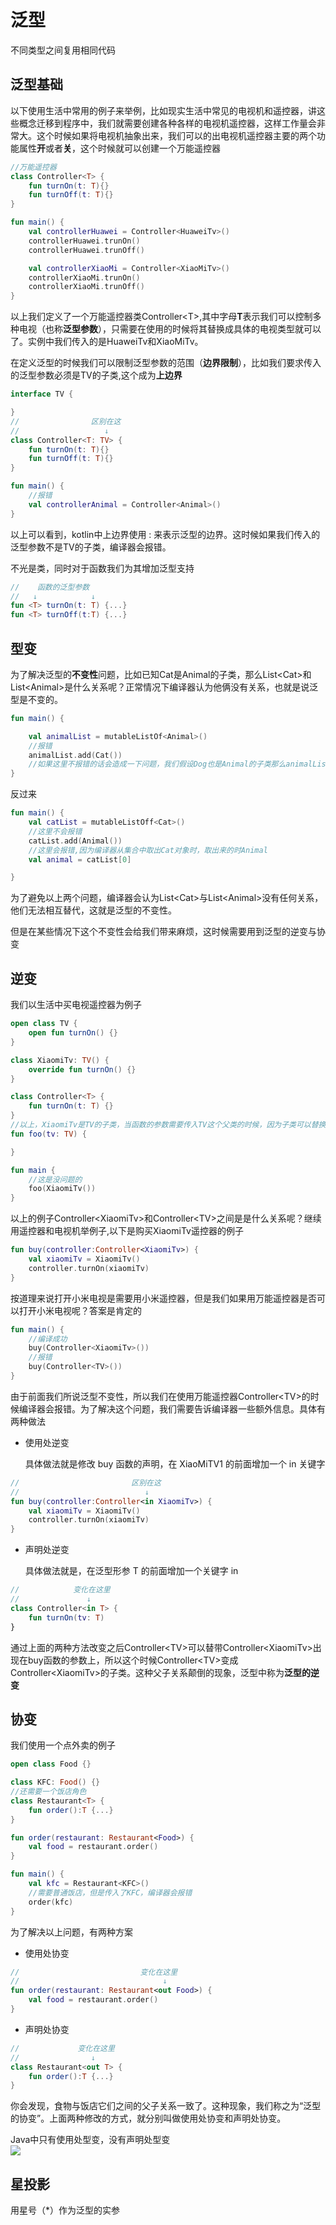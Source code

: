 # 泛型
不同类型之间复用相同代码
## 泛型基础
以下使用生活中常用的例子来举例，比如现实生活中常见的电视机和遥控器，讲这些概念迁移到程序中，我们就需要创建各种各样的电视机遥控器，这样工作量会非常大。这个时候如果将电视机抽象出来，我们可以的出电视机遥控器主要的两个功能属性**开**或者**关**，这个时候就可以创建一个万能遥控器
```kotlin
//万能遥控器
class Controller<T> {
    fun turnOn(t: T){}
    fun turnOff(t: T){}
}

fun main() {
    val controllerHuawei = Controller<HuaweiTv>()
    controllerHuawei.trunOn()
    controllerHuawei.trunOff()

    val controllerXiaoMi = Controller<XiaoMiTv>()
    controllerXiaoMi.trunOn()
    controllerXiaoMi.trunOff()
}
```
以上我们定义了一个万能遥控器类Controller\<T>,其中字母**T**表示我们可以控制多种电视（也称**泛型参数**），只需要在使用的时候将其替换成具体的电视类型就可以了。实例中我们传入的是HuaweiTv和XiaoMiTv。


在定义泛型的时候我们可以限制泛型参数的范围（**边界限制**），比如我们要求传入的泛型参数必须是TV的子类,这个成为**上边界**
```kotlin
interface TV {

}
//                区别在这
//                   ↓
class Controller<T: TV> {
    fun turnOn(t: T){}
    fun turnOff(t: T){}
}

fun main() {
    //报错
    val controllerAnimal = Controller<Animal>()
}
```
以上可以看到，kotlin中上边界使用 : 来表示泛型的边界。这时候如果我们传入的泛型参数不是TV的子类，编译器会报错。

不光是类，同时对于函数我们为其增加泛型支持
```kotlin
//    函数的泛型参数
//   ↓            ↓
fun <T> turnOn(t: T) {...}
fun <T> turnOff(t:T) {...}
```
## 型变
为了解决泛型的**不变性**问题，比如已知Cat是Animal的子类，那么List\<Cat>和List\<Animal>是什么关系呢？正常情况下编译器认为他俩没有关系，也就是说泛型是不变的。
```kotlin
fun main() {

    val animalList = mutableListOf<Animal>()
    //报错
    animalList.add(Cat())
    //如果这里不报错的话会造成一下问题，我们假设Dog也是Animal的子类那么animalList也是可以添加Dog的，显然一个MutableList是不能存在Cat和Dog两种类型的。
}
```
反过来
```kotlin
fun main() {
    val catList = mutableListOff<Cat>()
    //这里不会报错
    catList.add(Animal())
    //这里会报错,因为编译器从集合中取出Cat对象时，取出来的时Animal
    val animal = catList[0]

}
```
为了避免以上两个问题，编译器会认为List\<Cat>与List\<Animal>没有任何关系，他们无法相互替代，这就是泛型的不变性。


但是在某些情况下这个不变性会给我们带来麻烦，这时候需要用到泛型的逆变与协变
## 逆变
我们以生活中买电视遥控器为例子
```kotlin
open class TV {
    open fun turnOn() {}
}

class XiaomiTv: TV() {
    override fun turnOn() {}
}

class Controller<T> {
    fun turnOn(t: T) {}
}
//以上，XiaomiTv是TV的子类，当函数的参数需要传入TV这个父类的时候，因为子类可以替换父类的规则，这里我们是可以传入XiaomiTv这个类的
fun foo(tv: TV) {

}

fun main {
    //这是没问题的
    foo(XiaomiTv())
}

```
以上的例子Controller\<XiaomiTv>和Controller\<TV>之间是是什么关系呢？继续用遥控器和电视机举例子,以下是购买XiaomiTv遥控器的例子
```kotlin
fun buy(controller:Controller<XiaomiTv>) {
    val xiaomiTv = XiaomiTv()
    controller.turnOn(xiaomiTv)
}
```
按道理来说打开小米电视是需要用小米遥控器，但是我们如果用万能遥控器是否可以打开小米电视呢？答案是肯定的
```kotlin
fun main() {
    //编译成功
    buy(Controller<XiaomiTv>())
    //报错
    buy(Controller<TV>())
}
```
由于前面我们所说泛型不变性，所以我们在使用万能遥控器Controller\<TV>的时候编译器会报错。为了解决这个问题，我们需要告诉编译器一些额外信息。具体有两种做法
- 使用处逆变

    具体做法就是修改 buy 函数的声明，在 XiaoMiTV1 的前面增加一个 in 关键字
```kotlin
//                         区别在这
//                            ↓
fun buy(controller:Controller<in XiaomiTv>) {
    val xiaomiTv = XiaomiTv()
    controller.turnOn(xiaomiTv)
}
```
- 声明处逆变

    具体做法就是，在泛型形参 T 的前面增加一个关键字 in
```kotlin
//            变化在这里
//               ↓
class Controller<in T> {
    fun turnOn(tv: T)
}
```
通过上面的两种方法改变之后Controller\<TV>可以替带Controller\<XiaomiTv>出现在buy函数的参数上，所以这个时候Controller\<TV>变成Controller\<XiaomiTv>的子类。这种父子关系颠倒的现象，泛型中称为**泛型的逆变**

## 协变
我们使用一个点外卖的例子
```kotlin
open class Food {}

class KFC: Food() {}
//还需要一个饭店角色
class Restaurant<T> {
    fun order():T {...}
}

fun order(restaurant: Restaurant<Food>) {
    val food = restaurant.order()
}

fun main() {
    val kfc = Restaurant<KFC>()
    //需要普通饭店，但是传入了KFC，编译器会报错
    order(kfc)
}
```
为了解决以上问题，有两种方案
- 使用处协变
```kotlin
//                           变化在这里
//                                ↓
fun order(restaurant: Restaurant<out Food>) {
    val food = restaurant.order()
}
```

- 声明处协变
```kotlin
//             变化在这里
//                ↓
class Restaurant<out T> {
    fun order():T {...}
}
```
你会发现，食物与饭店它们之间的父子关系一致了。这种现象，我们称之为“泛型的协变”。上面两种修改的方式，就分别叫做使用处协变和声明处协变。

Java中只有使用处型变，没有声明处型变  
![](/img/%E5%9E%8B%E5%8F%98%E5%AF%B9%E6%AF%94.webp)

## 星投影
用星号（*）作为泛型的实参

